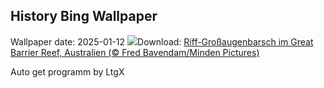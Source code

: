## History Bing Wallpaper
Wallpaper date: 2025-01-12
![](https://www.bing.com/th?id=OHR.CrescentTail_DE-DE3317267643_UHD.jpg&w=1000)Download: [Riff-Großaugenbarsch im Great Barrier Reef, Australien (© Fred Bavendam/Minden Pictures)](https://www.bing.com/th?id=OHR.CrescentTail_DE-DE3317267643_UHD.jpg)

Auto get programm by LtgX
